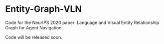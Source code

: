 # Entity-Graph-VLN

Code for the NeurIPS 2020 paper: Language and Visual Entity Relationship Graph for Agent Navigation.

Code will be released soon.
